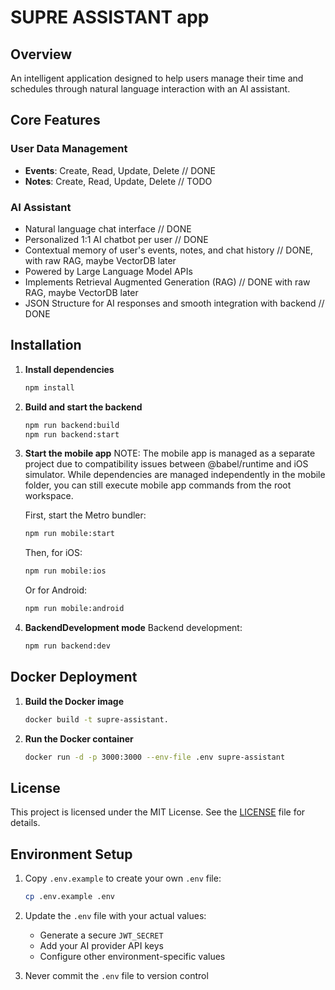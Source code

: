 # SUPRE ASSISTANT app

## Overview

An intelligent application designed to help users manage their time and schedules through natural language interaction with an AI assistant.

## Core Features

### User Data Management
- **Events**: Create, Read, Update, Delete // DONE
- **Notes**: Create, Read, Update, Delete // TODO

### AI Assistant
- Natural language chat interface // DONE
- Personalized 1:1 AI chatbot per user // DONE
- Contextual memory of user's events, notes, and chat history // DONE, with raw RAG, maybe VectorDB later
- Powered by Large Language Model APIs 
- Implements Retrieval Augmented Generation (RAG) // DONE with raw RAG, maybe VectorDB later
- JSON Structure for AI responses and smooth integration with backend // DONE

## Installation

1. **Install dependencies**
   ```bash
   npm install
   ```

2. **Build and start the backend**
   ```bash
   npm run backend:build
   npm run backend:start
   ```

3. **Start the mobile app**
   NOTE: The mobile app is managed as a separate project due to compatibility issues between @babel/runtime and iOS simulator. While dependencies are managed independently in the mobile folder, you can still execute mobile app commands from the root workspace.
   
   First, start the Metro bundler:
   ```bash
   npm run mobile:start
   ```

   Then, for iOS:
   ```bash
   npm run mobile:ios
   ```
   
   Or for Android:
   ```bash
   npm run mobile:android
   ```

4. **BackendDevelopment mode**
   Backend development:
   ```bash
   npm run backend:dev
   ```

## Docker Deployment

1. **Build the Docker image**
   ```bash
   docker build -t supre-assistant.
   ```

2. **Run the Docker container**
   ```bash
   docker run -d -p 3000:3000 --env-file .env supre-assistant
   ```

## License

This project is licensed under the MIT License. See the [LICENSE](LICENSE) file for details.

## Environment Setup

1. Copy `.env.example` to create your own `.env` file:
   ```bash
   cp .env.example .env
   ```

2. Update the `.env` file with your actual values:
   - Generate a secure `JWT_SECRET`
   - Add your AI provider API keys
   - Configure other environment-specific values

3. Never commit the `.env` file to version control
